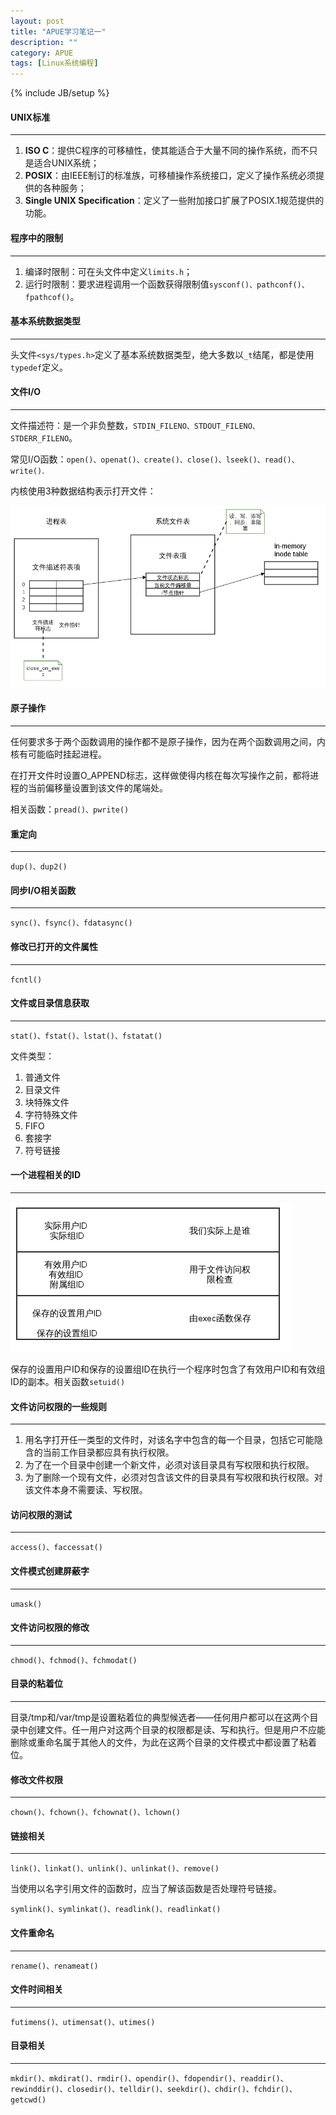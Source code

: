 ```yaml
---
layout: post
title: "APUE学习笔记一"
description: ""
category: APUE
tags: [Linux系统编程]
---
```

{% include JB/setup %}

#### UNIX标准
- - -
1. __ISO C__：提供C程序的可移植性，使其能适合于大量不同的操作系统，而不只是适合UNIX系统；
2. __POSIX__：由IEEE制订的标准族，可移植操作系统接口，定义了操作系统必须提供的各种服务；
3. __Single UNIX Specification__：定义了一些附加接口扩展了POSIX.1规范提供的功能。

#### 程序中的限制
- - -
1. 编译时限制：可在头文件中定义`limits.h`；
2. 运行时限制：要求进程调用一个函数获得限制值`sysconf()、pathconf()、fpathcof()`。

#### 基本系统数据类型
- - -
头文件`<sys/types.h>`定义了基本系统数据类型，绝大多数以`_t`结尾，都是使用`typedef`定义。

#### 文件I/O
- - -
文件描述符：是一个非负整数，`STDIN_FILENO、STDOUT_FILENO、STDERR_FILENO`。

常见I/O函数：`open()、openat()、create()、close()、lseek()、read()、write()`.

内核使用3种数据结构表示打开文件：

![file](/assets/img/201408180101.png)

<!--more-->

#### 原子操作
- - -
任何要求多于两个函数调用的操作都不是原子操作，因为在两个函数调用之间，内核有可能临时挂起进程。

在打开文件时设置O_APPEND标志，这样做使得内核在每次写操作之前，都将进程的当前偏移量设置到该文件的尾端处。

相关函数：`pread()、pwrite()`

#### 重定向
- - -
`dup()、dup2()`

#### 同步I/O相关函数
- - -
`sync()、fsync()、fdatasync()`

#### 修改已打开的文件属性
- - -
`fcntl()`

#### 文件或目录信息获取
- - -
`stat()、fstat()、lstat()、fstatat()`

文件类型：

1. 普通文件
1. 目录文件
1. 块特殊文件
1. 字符特殊文件
1. FIFO
1. 套接字
1. 符号链接

#### 一个进程相关的ID
- - -
![ID](/assets/img/201408180102.png)

保存的设置用户ID和保存的设置组ID在执行一个程序时包含了有效用户ID和有效组ID的副本。相关函数`setuid()`

#### 文件访问权限的一些规则
- - -
1. 用名字打开任一类型的文件时，对该名字中包含的每一个目录，包括它可能隐含的当前工作目录都应具有执行权限。
1. 为了在一个目录中创建一个新文件，必须对该目录具有写权限和执行权限。
1. 为了删除一个现有文件，必须对包含该文件的目录具有写权限和执行权限。对该文件本身不需要读、写权限。

#### 访问权限的测试
- - -
`access()、faccessat()`

#### 文件模式创建屏蔽字
- - -
`umask()`

#### 文件访问权限的修改
- - -
`chmod()、fchmod()、fchmodat()`

#### 目录的粘着位
- - -
目录/tmp和/var/tmp是设置粘着位的典型候选者——任何用户都可以在这两个目录中创建文件。任一用户对这两个目录的权限都是读、写和执行。但是用户不应能删除或重命名属于其他人的文件，为此在这两个目录的文件模式中都设置了粘着位。

#### 修改文件权限
- - -
`chown()、fchown()、fchownat()、lchown()`

#### 链接相关
- - -
`link()、linkat()、unlink()、unlinkat()、remove()`

当使用以名字引用文件的函数时，应当了解该函数是否处理符号链接。

`symlink()、symlinkat()、readlink()、readlinkat()`

#### 文件重命名
- - -
`rename()、renameat()`

#### 文件时间相关
- - -
`futimens()、utimensat()、utimes()`

#### 目录相关
- - -
`mkdir()、mkdirat()、rmdir()、opendir()、fdopendir()、readdir()、rewinddir()、closedir()、telldir()、seekdir()、chdir()、fchdir()、getcwd()`
